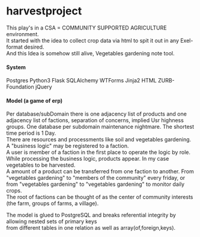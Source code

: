 # harvestproject
This play's in a CSA = COMMUNITY SUPPORTED AGRICULTURE environment.<br>
It started with the idea to collect crop data via html to spit it out in any Exel-format desired.<br>
And this Idea is somehow still alive, Vegetables gardening note tool.<br>
#### System
Postgres Python3 Flask SQLAlchemy WTForms Jinja2 HTML ZURB-Foundation jQuery
#### Model (a game of erp)
Per database/subDomain there is one adjacency list of products and one adjacency list of factions, separation of concerns, 
implied Usr highness groups. One database per subdomain maintenance nightmare. The shortest time period is 1 Day.<br>
There are resources and processments like soil and vegetables gardening. A "business logic" may be registered to a faction.<br>
A user is member of a faction in the first place to operate the logic by role. While processing the business logic, products appear. In my case vegetables to be harvested.<br>
A amount of a product can be transferred from one faction to another. From "vegetables gardening" to "members of the community" every friday, or from "vegetables gardening" to "vegetables gardening" to monitor daily crops.<br>
The root of factions can be thought of as the center of community interests (the farm, groups of farms, a village).<br>

The  model is glued to PostgreSQL and breaks referential integrity by allowing nested sets of primary keys<br>
from different tables in one relation as well as array(of,foreign,keys).<br>

